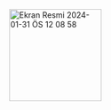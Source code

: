 <img width="166" alt="Ekran Resmi 2024-01-31 ÖS 12 08 58" src="https://github.com/ahkalama/Unity-BirdOfFortune/assets/116187665/d530f556-dcce-416d-beeb-343e26ab7646">
